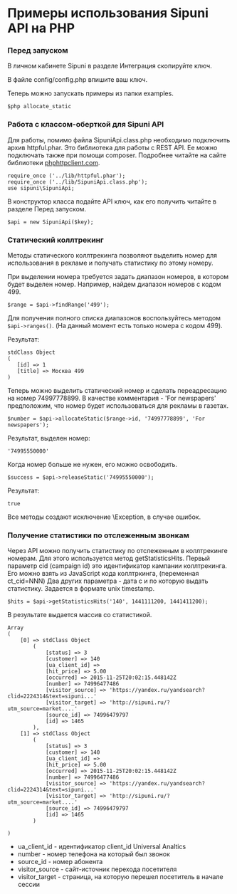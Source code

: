 # Примеры использования Sipuni API на PHP

### Перед запуском

В личном кабинете Sipuni в разделе Интеграция скопируйте ключ.

В файле config/config.php впишите ваш ключ.

Теперь можно запускать примеры из папки examples.

```
$php allocate_static
```

### Работа с классом-оберткой для Sipuni API

Для работы, помимо файла SipuniApi.class.php необходимо подключить архив httpful.phar.
Это библиотека для работы с REST API. Ее можно подключать также при помощи composer.
Подробнее читайте на сайте библиотеки [phphttpclient.com](http://phphttpclient.com).

 ```
 require_once ('../lib/httpful.phar');
 require_once ('../lib/SipuniApi.class.php');
 use sipuni\SipuniApi;
 ```

 В конструктор класса подайте API ключ, как его получить читайте в разделе Перед запуском.
 ```
 $api = new SipuniApi($key);
 ```

### Статический коллтрекинг

Методы статического коллтрекинга позволяют выделить номер для использования в рекламе и
получать статистику по этому номеру.

При выделении номера требуется задать диапазон номеров, в котором будет выделен номер.
 Например, найдем диапазон номеров с кодом 499.

 ```
 $range = $api->findRange('499');
 ```
 Для получения полного списка диапазонов воспользуйтесь методом `$api->ranges()`.
  (На данный момент есть только номера с кодом 499).

 Результат:
 ```
 stdClass Object
 (
    [id] => 1
    [title] => Москва 499
 )
 ```

 Теперь можно выделить статический номер и сделать переадресацию на номер 74997778899.
 В качестве комментария - 'For newspapers' предположим, что номер будет использоваться для рекламы в газетах.
 ```
 $number = $api->allocateStatic($range->id, '74997778899', 'For newspapers');
 ```
 Результат, выделен номер:
 ```
 '74995550000'
 ```

 Когда номер больше не нужен, его можно освободить.
 ```
 $success = $api->releaseStatic('74995550000');
 ```
 Результат:
  ```
  true
  ```

 Все методы создают исключение \\Exception, в случае ошибок.


### Получение статистики по отслеженным звонкам

 Через API можно получить статистику по отслеженным в коллтрекинге номерам.
 Для этого используется метод getStatisticsHits.
 Первый параметр cid (campaign id) это идентификатор кампании коллтрекинга. Его можно взять
 из JavaScript кода коллтркинга, (переменная ct_cid=NNN)
 Два других параметра - дата с и по которую выдать статистику. Задается в формате unix timestamp.
 ```
 $hits = $api->getStatisticsHits('140', 1441111200, 1441411200);
 ```
 В результате выдается массив со статистикой.


 ```
 Array
 (
     [0] => stdClass Object
         (
             [status] => 3
             [customer] => 140
             [ua_client_id] =>
             [hit_price] => 5.00
             [occurred] => 2015-11-25T20:02:15.448142Z
             [number] => 74996477486
             [visitor_source] => 'https://yandex.ru/yandsearch?clid=2224314&text=sipuni...'
             [visitor_target] => 'http://sipuni.ru/?utm_source=market....'
             [source_id] => 74996479797
             [id] => 1465
         ),
     [1] => stdClass Object
         (
             [status] => 3
             [customer] => 140
             [ua_client_id] =>
             [hit_price] => 5.00
             [occurred] => 2015-11-25T20:02:15.448142Z
             [number] => 74996477486
             [visitor_source] => 'https://yandex.ru/yandsearch?clid=2224314&text=sipuni...'
             [visitor_target] => 'http://sipuni.ru/?utm_source=market....'
             [source_id] => 74996479797
             [id] => 1465
         )

 )
 ```

 * ua_client_id - идентификатор client_id Universal Analtics
 * number - номер телефона на который был звонок
 * source_id - номер абонента
 * visitor_source - сайт-источник перехода посетителя
 * visitor_target - страница, на которую перешел посетитель в начале сессии

